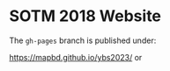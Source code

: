 # SOTM 2018 Website

The `gh-pages` branch is published under:

https://mapbd.github.io/ybs2023/
 or

